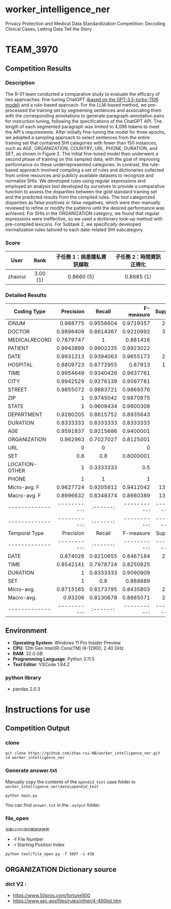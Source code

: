 # worker_intelligence_ner
Privacy Protection and Medical Data Standardization Competition: Decoding Clinical Cases, Letting Data Tell the Story
# TEAM_3970
## Competition Results
### Description 
The R-01 team conducted a comparative study to evaluate the efficacy of two approaches: fine-tuning ChatGPT [(based on the GPT-3.5-turbo-1106 model)](https://github.com/TatheerHussain/openai_ner) and a rule-based approach. For the LLM-based method, we pre-processed the training set by segmenting sentences and associating them with the corresponding annotations to generate paragraph-annotation pairs for instruction tuning, following the specifications of the ChatGPT API. The length of each segmented paragraph was limited to 4,096 tokens to meet the API's requirements. After initially fine-tuning the model for three epochs, we adopted a sampling approach to select sentences from the entire training set that contained SHI categories with fewer than 150 instances, such as AGE, ORGANIZATION, COUNTRY, URL, PHONE, DURATION, and SET, as shown in Figure 2. The initial fine-tuned model then underwent a second phase of training on this sampled data, with the goal of improving performance on these underrepresented categories. In contrast, the rule-based approach involved compiling a set of rules and dictionaries collected from online resources and publicly available datasets to recognize and normalize SHIs. We developed rules using regular expressions and employed an analysis tool developed by ourselves to provide a comparative function to assess the disparities between the gold standard training set and the predicted results from the compiled rules. The tool categorized disparities as false positives or false negatives, which were then manually reviewed to refine or modify the patterns until the desired performance was achieved. For SHIs in the ORGANIZATION category, we found that regular expressions were ineffective, so we used a dictionary look-up method with pre-compiled lexicons. For Subtask 2, we specifically developed normalization rules tailored to each date-related SHI subcategory.

### Score
|  User   | Rank  | 子任務 1：病患隱私資訊擷取 | 子任務 2：時間資訊正規化 | 
|  :---:  | :---: | :---------------------:  | :--------------------: |
| zhaorui|3.00 (1)| 0.8660 (5)                | 0.8685 (1) |

### Detailed Results
| Coding Type | Precision | Recall | F-measure | Support |
|-------------|----------:|:------:|----------:|--------:|
| IDNUM | 0.988775 | 0.9556604 | 0.9719357 | 2120 |
| DOCTOR | 0.9896409 | 0.8614367 | 0.9210992 | 3327 |
| MEDICALRECORD | 0.7879747 | 1 | 0.881416 | 747 |
| PATIENT | 0.9943899 | 0.9902235 | 0.9923022 | 716 |
| DATE | 0.9931213 | 0.9394063 | 0.9655173 | 2459 |
| HOSPITAL | 0.8809723 | 0.8772955 | 0.87913 | 1198 |
| TIME | 0.9954649 | 0.9340426 | 0.9637761 | 470 |
| CITY | 0.9942529 | 0.9276139 | 0.9597781 | 373 |
| STREET | 0.9855072 | 0.9883721 | 0.9869376 | 344 |
| ZIP | 1 | 0.9745042 | 0.9870875 | 353 |
| STATE | 1 | 0.9608434 | 0.9800308 | 332 |
| DEPARTMENT | 0.9280205 | 0.8615752 | 0.8935643 | 419 |
| DURATION | 0.8333333 | 0.8333333 | 0.8333333 | 12 |
| AGE | 0.9591837 | 0.9215686 | 0.9400001 | 51 |
| ORGANIZATION | 0.962963 | 0.7027027 | 0.8125001 | 74 |
| URL | 0 | 0 | 0 | 0 |
| SET | 0.8 | 0.8 | 0.8000001 | 5 |
| LOCATION-OTHER | 1 | 0.3333333 | 0.5 | 6 |
| PHONE | 1 | 1 | 1 | 1 |
| Micro-avg. F| 0.9627724 | 0.9205812 | 0.9412042 | 13007 |
| Macro-avg. F| 0.8996632 | 0.8348374 | 0.8660389 | 13007 |
|-------------|----------:|:------:|----------:|----------:|
|-------------|----------:|:------:|----------:|----------:|
| Temporal Type | Precision | Recall | F-measure | Support |
|-------------|----------:|:------:|----------:|----------:|
| DATE | 0.874026 | 0.8210655 | 0.8467184 | 2459 |
| TIME | 0.8542141 | 0.7978724 | 0.8250825 | 470 |
| DURATION | 1 | 0.8333333 | 0.9090909 | 12 |
| SET | 1 | 0.8 | 0.888889 | 5 |
| Micro-avg.| 0.8715165 | 0.8173795 | 0.8435803 | 2946 |
| Macro-avg.| 0.93206 | 0.8130678 | 0.8685071 | 2946 |
|-------------|----------:|:------:|----------:|----------:|



## Environment

* **Operating System**: Windows 11 Pro Insider Preview
* **CPU**: 12th Gen Intel(R) Core(TM) i9-12900, 2.40 GHz
* **RAM**: 32.0 GB
* **Programming Language**: Python 3.11.5
* **Text Editor**: VSCode 1.84.2


### python library
* pandas 2.0.3


# Instructions for use 

## Competition Output
### clone
```
git clone https://github.com/zhao-rui-NB/worker_intelligence_ner.git
cd worker_intelligence_ner
```


### Generate answer.txt
Manually copy the contents of the `opendid_test` case folder to `worker_intelligence_ner\data\opendid_test`
```
python main.py
```
You can find `answer.txt` in the `.output` folder.


### file_open 
    自動以VSCODE開啟該病例
* -f File Number
* -i Starting Position Index

```
python tool/file_open.py -f 1097 -i 438
```





## ORGANIZATION Dictionary source
### dict V2 : 
* https://www.50pros.com/fortune500
* https://www.sec.gov/files/rules/other/4-460list.htm

